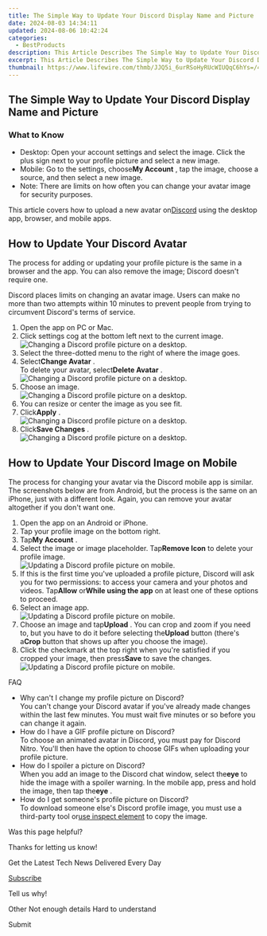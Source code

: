 ```yaml
---
title: The Simple Way to Update Your Discord Display Name and Picture
date: 2024-08-03 14:34:11
updated: 2024-08-06 10:42:24
categories:
  - BestProducts
description: This Article Describes The Simple Way to Update Your Discord Display Name and Picture
excerpt: This Article Describes The Simple Way to Update Your Discord Display Name and Picture
thumbnail: https://www.lifewire.com/thmb/JJQ5i_6urRSoHyRUcWIUQqC6hYs=/400x300/filters:no_upscale():max_bytes(150000):strip_icc():format(webp)/DiscordProfileImage5-aedff4a1f42145f3b849fc6608730e95.jpg
---
```


## The Simple Way to Update Your Discord Display Name and Picture
### What to Know

* Desktop: Open your account settings and select the image. Click the plus sign next to your profile picture and select a new image.
* Mobile: Go to the settings, choose**My Account** , tap the image, choose a source, and then select a new image.
* Note: There are limits on how often you can change your avatar image for security purposes.

 This article covers how to upload a new avatar on[Discord](https://www.lifewire.com/discord-4174046) using the desktop app, browser, and mobile apps.

## How to Update Your Discord Avatar

 The process for adding or updating your profile picture is the same in a browser and the app. You can also remove the image; Discord doesn't require one.

 Discord places limits on changing an avatar image. Users can make no more than two attempts within 10 minutes to prevent people from trying to circumvent Discord's terms of service.

1. Open the app on PC or Mac.
2. Click settings cog at the bottom left next to the current image.  
![Changing a Discord profile picture on a desktop.](https://www.lifewire.com/thmb/CtVsFOH3NrM_Osbk4QgSVA-zC_M=/1500x0/filters:no_upscale():max_bytes(150000):strip_icc():format(webp)/DiscordProfileImage1-be91f7e650f246a5b059b8808831e078.jpg)
3. Select the three-dotted menu to the right of where the image goes.
4. Select**Change Avatar** .  
 To delete your avatar, select**Delete Avatar** .  
![Changing a Discord profile picture on a desktop.](https://www.lifewire.com/thmb/_ubg4ot8XIxsdRiJKl8yi2czZzo=/1500x0/filters:no_upscale():max_bytes(150000):strip_icc():format(webp)/DiscordProfileImage3-ff81b24cf09447b1a89298c27ef9af4a.jpg)
5. Choose an image.  
![Changing a Discord profile picture on a desktop.](https://www.lifewire.com/thmb/7p7WSfd6m8IiCjx-Vn3CrNBi5wc=/1500x0/filters:no_upscale():max_bytes(150000):strip_icc():format(webp)/DiscordProfileImage4-a6205545762a49769b025839f0882ec9.jpg)
6. You can resize or center the image as you see fit.
7. Click**Apply** .  
![Changing a Discord profile picture on a desktop.](https://www.lifewire.com/thmb/zPQvP51LFBMX5W5ivjpzObfupIY=/1500x0/filters:no_upscale():max_bytes(150000):strip_icc():format(webp)/DiscordProfileImage5-aedff4a1f42145f3b849fc6608730e95.jpg)
8. Click**Save Changes** .  
![Changing a Discord profile picture on a desktop.](https://www.lifewire.com/thmb/zSsiau7LE9NhHuZBkN1EWnu9i48=/1500x0/filters:no_upscale():max_bytes(150000):strip_icc():format(webp)/DiscordProfileImage7-b6dbbf06f586439d9dcb7d360501836b.jpg)

## How to Update Your Discord Image on Mobile

 The process for changing your avatar via the Discord mobile app is similar. The screenshots below are from Android, but the process is the same on an iPhone, just with a different look. Again, you can remove your avatar altogether if you don't want one.

1. Open the app on an Android or iPhone.
2. Tap your profile image on the bottom right.
3. Tap**My Account** .
4. Select the image or image placeholder. Tap**Remove Icon** to delete your profile image.  
![Updating a Discord profile picture on mobile.](https://www.lifewire.com/thmb/LRJUnTntO_h20_BNbgEV-ueDPQs=/1500x0/filters:no_upscale():max_bytes(150000):strip_icc():format(webp)/DiscordProfileImageMobile1-3-f0ef1c7128364173b3d659461cd7b74c.jpg)
5. If this is the first time you've uploaded a profile picture, Discord will ask you for two permissions: to access your camera and your photos and videos. Tap**Allow** or**While using the app** on at least one of these options to proceed.
6. Select an image app.  
![Updating a Discord profile picture on mobile.](https://www.lifewire.com/thmb/86Z7ytxgb26C9ZIg9qv92lbXy90=/1500x0/filters:no_upscale():max_bytes(150000):strip_icc():format(webp)/DiscordProfileImageMobile4-6-e7f871a42b974f36a95af316c6f8d0c3.jpg)
7. Choose an image and tap**Upload** . You can crop and zoom if you need to, but you have to do it before selecting the**Upload** button (there's a**Crop** button that shows up after you choose the image).
8. Click the checkmark at the top right when you're satisfied if you cropped your image, then press**Save** to save the changes.  
![Updating a Discord profile picture on mobile.](https://www.lifewire.com/thmb/VI2elSd14X27hKFsCroqVin3bEI=/1500x0/filters:no_upscale():max_bytes(150000):strip_icc():format(webp)/DiscordProfileImageMobile7-9-0291015a37e24a9b916667e373b615e4.jpg)

 FAQ

* Why can't I change my profile picture on Discord?  
 You can't change your Discord avatar if you've already made changes within the last few minutes. You must wait five minutes or so before you can change it again.
* How do I have a GIF profile picture on Discord?  
 To choose an animated avatar in Discord, you must pay for Discord Nitro. You'll then have the option to choose GIFs when uploading your profile picture.
* How do I spoiler a picture on Discord?  
 When you add an image to the Discord chat window, select the**eye** to hide the image with a spoiler warning. In the mobile app, press and hold the image, then tap the**eye** .
* How do I get someone's profile picture on Discord?  
 To download someone else's Discord profile image, you must use a third-party tool or[use inspect element](https://www.lifewire.com/using-inspect-element-on-a-mac-5210014) to copy the image.

Was this page helpful?

Thanks for letting us know!

 Get the Latest Tech News Delivered Every Day

[Subscribe](https://www.lifewire.com/#)

Tell us why!

 Other  Not enough details  Hard to understand

 Submit

<ins class="adsbygoogle"
     style="display:block"
     data-ad-format="autorelaxed"
     data-ad-client="ca-pub-7571918770474297"
     data-ad-slot="1223367746"></ins>



<ins class="adsbygoogle"
     style="display:block"
     data-ad-client="ca-pub-7571918770474297"
     data-ad-slot="8358498916"
     data-ad-format="auto"
     data-full-width-responsive="true"></ins>
